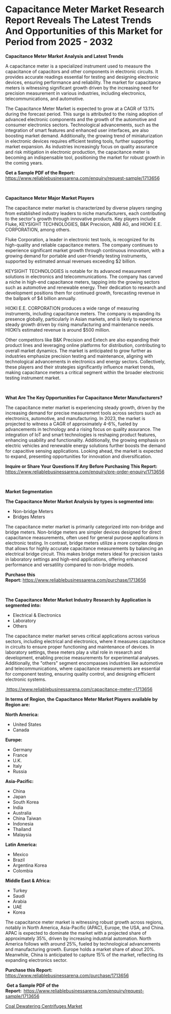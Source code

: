 <p><h1>Capacitance Meter Market Research Report Reveals The Latest Trends And Opportunities of this Market for Period from 2025 - 2032</h1></p><p><strong>Capacitance Meter Market Analysis and Latest Trends</strong></p>
<p><p>A capacitance meter is a specialized instrument used to measure the capacitance of capacitors and other components in electronic circuits. It provides accurate readings essential for testing and designing electronic devices, ensuring performance and reliability. The market for capacitance meters is witnessing significant growth driven by the increasing need for precision measurement in various industries, including electronics, telecommunications, and automotive.</p><p>The Capacitance Meter Market is expected to grow at a CAGR of 13.1% during the forecast period. This surge is attributed to the rising adoption of advanced electronic components and the growth of the automotive and consumer electronics sectors. Technological advancements, such as the integration of smart features and enhanced user interfaces, are also boosting market demand. Additionally, the growing trend of miniaturization in electronic devices requires efficient testing tools, further supporting market expansion. As industries increasingly focus on quality assurance and risk mitigation in electronic production, the capacitance meter is becoming an indispensable tool, positioning the market for robust growth in the coming years.</p></p>
<p><strong>Get a Sample PDF of the Report:&nbsp;</strong> <a href="https://www.reliablebusinessarena.com/enquiry/request-sample/1713656?utm_campaign=2531&utm_medium=2&utm_source=Github&utm_content=ia&utm_term=28032025&utm_id=capacitance-meter">https://www.reliablebusinessarena.com/enquiry/request-sample/1713656</a></p>
<p>&nbsp;</p>
<p><strong>Capacitance Meter Major Market Players</strong></p>
<p><p>The capacitance meter market is characterized by diverse players ranging from established industry leaders to niche manufacturers, each contributing to the sector's growth through innovative products. Key players include Fluke, KEYSIGHT TECHNOLOGIES, B&K Precision, ABB AG, and HIOKI E.E. CORPORATION, among others.</p><p>Fluke Corporation, a leader in electronic test tools, is recognized for its high-quality and reliable capacitance meters. The company continues to experience significant market growth through continuous innovation, with a growing demand for portable and user-friendly testing instruments, supported by estimated annual revenues exceeding $2 billion.</p><p>KEYSIGHT TECHNOLOGIES is notable for its advanced measurement solutions in electronics and telecommunications. The company has carved a niche in high-end capacitance meters, tapping into the growing sectors such as automotive and renewable energy. Their dedication to research and development positions them for continued growth, forecasting revenue in the ballpark of $4 billion annually.</p><p>HIOKI E.E. CORPORATION produces a wide range of measuring instruments, including capacitance meters. The company is expanding its presence globally, particularly in Asian markets, and is likely to experience steady growth driven by rising manufacturing and maintenance needs. HIOKI’s estimated revenue is around $500 million.</p><p>Other competitors like B&K Precision and Extech are also expanding their product lines and leveraging online platforms for distribution, contributing to overall market dynamics. The market is anticipated to grow further as industries emphasize precision testing and maintenance, aligning with technological advancements in electronics and energy sectors. Collectively, these players and their strategies significantly influence market trends, making capacitance meters a critical segment within the broader electronic testing instrument market.</p></p>
<p>&nbsp;</p>
<p><strong>What Are The Key Opportunities For Capacitance Meter Manufacturers?</strong></p>
<p><p>The capacitance meter market is experiencing steady growth, driven by the increasing demand for precise measurement tools across sectors such as electronics, automotive, and manufacturing. In 2023, the market is projected to witness a CAGR of approximately 4-6%, fueled by advancements in technology and a rising focus on quality assurance. The integration of IoT and smart technologies is reshaping product features, enhancing usability and functionality. Additionally, the growing emphasis on electric vehicles and renewable energy solutions further boosts the demand for capacitive sensing applications. Looking ahead, the market is expected to expand, presenting opportunities for innovation and diversification.</p></p>
<p><strong>Inquire or Share Your Questions If Any Before Purchasing This Report:</strong> <a href="https://www.reliablebusinessarena.com/enquiry/pre-order-enquiry/1713656?utm_campaign=2531&utm_medium=2&utm_source=Github&utm_content=ia&utm_term=28032025&utm_id=capacitance-meter">https://www.reliablebusinessarena.com/enquiry/pre-order-enquiry/1713656</a></p>
<p>&nbsp;</p>
<p><strong>Market Segmentation</strong></p>
<p><strong>The Capacitance Meter Market Analysis by types is segmented into:</strong></p>
<p><ul><li>Non-bridge Meters</li><li>Bridges Meters</li></ul></p>
<p><p>The capacitance meter market is primarily categorized into non-bridge and bridge meters. Non-bridge meters are simpler devices designed for direct capacitance measurements, often used for general purpose applications in electronic testing. In contrast, bridge meters utilize a more complex design that allows for highly accurate capacitance measurements by balancing an electrical bridge circuit. This makes bridge meters ideal for precision tasks in laboratory settings and high-end applications, offering enhanced performance and versatility compared to non-bridge models.</p></p>
<p><strong>Purchase this Report:&nbsp;</strong><a href="https://www.reliablebusinessarena.com/purchase/1713656?utm_campaign=2531&utm_medium=2&utm_source=Github&utm_content=ia&utm_term=28032025&utm_id=capacitance-meter">https://www.reliablebusinessarena.com/purchase/1713656</a></p>
<p>&nbsp;</p>
<p><strong>The Capacitance Meter Market Industry Research by Application is segmented into:</strong></p>
<p><ul><li>Electrical & Electronics</li><li>Laboratory</li><li>Others</li></ul></p>
<p><p>The capacitance meter market serves critical applications across various sectors, including electrical and electronics, where it measures capacitance in circuits to ensure proper functioning and maintenance of devices. In laboratory settings, these meters play a vital role in research and development, enabling precise measurements for experimental analyses. Additionally, the "others" segment encompasses industries like automotive and telecommunications, where capacitance measurements are essential for component testing, ensuring quality control, and designing efficient electronic systems.</p></p>
<p><a href="https://www.reliablebusinessarena.com/capacitance-meter-r1713656?utm_campaign=2531&utm_medium=2&utm_source=Github&utm_content=ia&utm_term=28032025&utm_id=capacitance-meter">&nbsp;https://www.reliablebusinessarena.com/capacitance-meter-r1713656</a></p>
<p><strong>In terms of Region, the Capacitance Meter Market Players available by Region are:</strong></p>
<p>
    <p> <strong> North America: </strong>
        <ul>
            <li>United States</li>
            <li>Canada</li>
        </ul>
        </p> 
    <p> <strong> Europe: </strong>
        <ul>
            <li>Germany</li>
            <li>France</li>
            <li>U.K.</li>
            <li>Italy</li>
            <li>Russia</li>
        </ul>
        </p> 
    <p> <strong> Asia-Pacific: </strong>
        <ul>
            <li>China</li>
            <li>Japan</li>
            <li>South Korea</li>
            <li>India</li>
            <li>Australia</li>
            <li>China Taiwan</li>
            <li>Indonesia</li>
            <li>Thailand</li>
            <li>Malaysia</li>
        </ul>
        </p> 
    <p> <strong> Latin America: </strong>
        <ul>
            <li>Mexico</li>
            <li>Brazil</li>
            <li>Argentina Korea</li>
            <li>Colombia</li>
        </ul>
        </p> 
    <p> <strong> Middle East & Africa: </strong>
        <ul>
            <li>Turkey</li>
            <li>Saudi</li>
            <li>Arabia</li>
            <li>UAE</li>
            <li>Korea</li>
        </ul>
    </p>
    </p>
<p><p>The capacitance meter market is witnessing robust growth across regions, notably in North America, Asia-Pacific (APAC), Europe, the USA, and China. APAC is expected to dominate the market with a projected share of approximately 35%, driven by increasing industrial automation. North America follows with around 25%, fueled by technological advancements and manufacturing growth. Europe holds a market share of about 20%. Meanwhile, China is anticipated to capture 15% of the market, reflecting its expanding electronics sector.</p></p>
<p><strong>Purchase this Report: </strong><a href="https://www.reliablebusinessarena.com/purchase/1713656?utm_campaign=2531&utm_medium=2&utm_source=Github&utm_content=ia&utm_term=28032025&utm_id=capacitance-meter">https://www.reliablebusinessarena.com/purchase/1713656</a></p>
<p>&nbsp;<strong>Get a Sample PDF of the Report:&nbsp;&nbsp;</strong><a href="https://www.reliablebusinessarena.com/enquiry/request-sample/1713656?utm_campaign=2531&utm_medium=2&utm_source=Github&utm_content=ia&utm_term=28032025&utm_id=capacitance-meter">https://www.reliablebusinessarena.com/enquiry/request-sample/1713656</a></p>
<p><strong></strong></p>
<p><p><a href="https://github.com/vjorelaclliv/Market-Research-Report-List-1/blob/main/coal-dewatering-centrifuges-market.md?utm_campaign=2531&utm_medium=2&utm_source=Github&utm_content=ia&utm_term=28032025&utm_id=capacitance-meter">Coal Dewatering Centrifuges Market</a></p></p>